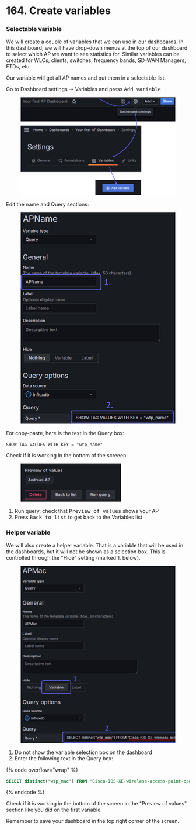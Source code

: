 # 164. Create variables

### Selectable variable

We will create a couple of variables that we can use in our dashboards. In this dashboard, we will have drop-down menus at the top of our dashboard to select which AP we want to see statistics for. Similar variables can be created for WLCs, clients, switches, frequency bands, SD-WAN Managers, FTDs, etc.

Our variable will get all AP names and put them in a selectable list.

Go to Dashboard settings -> Variables and press <kbd>Add variable</kbd>&#x20;

<figure><img src="../../.gitbook/assets/image (172).png" alt="" width="563"><figcaption></figcaption></figure>

Edit the name and Query sections:

<figure><img src="../../.gitbook/assets/image (173).png" alt="" width="563"><figcaption></figcaption></figure>

For copy-paste, here is the text in the Query box:

```
SHOW TAG VALUES WITH KEY = "wtp_name"
```

Check if it is working in the bottom of the screeen:

<figure><img src="../../.gitbook/assets/image (175).png" alt="" width="275"><figcaption></figcaption></figure>

1. Run query, check that <kbd>Preview of values</kbd> shows your AP
2. Press <kbd>Back to list</kbd> to get back to the Variables list

### Helper variable

We will also create a helper variable. That is a variable that will be used in the dashboards, but it will not be shown as a selection box. This is controlled through the "Hide" setting (marked 1. below).

<figure><img src="../../.gitbook/assets/image (174).png" alt="" width="563"><figcaption></figcaption></figure>

1. Do not show the variable selection box on the dashboard
2. Enter the following text in the Query box:

{% code overflow="wrap" %}
```sql
SELECT distinct("wtp_mac") FROM "Cisco-IOS-XE-wireless-access-point-oper:access-point-oper-data/ap-name-mac-map" WHERE ("wtp_name" =~ /^$APName$/)
```
{% endcode %}

Check if it is working in the bottom of the screen in the "Preview of values" section like you did on the first variable.&#x20;



Remember to save your dashboard in the top right corner of the screen.
